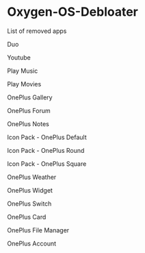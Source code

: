 # Oxygen-OS-Debloater

List of removed apps

Duo


Youtube


Play Music


Play Movies


OnePlus Gallery


OnePlus Forum


OnePlus Notes


Icon Pack - OnePlus Default


Icon Pack - OnePlus Round


Icon Pack - OnePlus Square


OnePlus Weather


OnePlus Widget


OnePlus Switch


OnePlus Card


OnePlus File Manager



OnePlus Account




